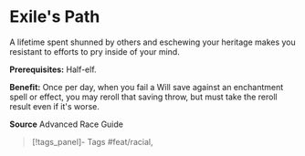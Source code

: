 ﻿---
cssclass: [feats]

---
# Exile's Path

A lifetime spent shunned by others and eschewing your heritage makes you resistant to efforts to pry inside of your mind.

**Prerequisites:** Half-elf.

**Benefit:** Once per day, when you fail a Will save against an enchantment spell or effect, you may reroll that saving throw, but must take the reroll result even if it's worse.

**Source** Advanced Race Guide
>[!tags_panel]- Tags
> #feat/racial, 